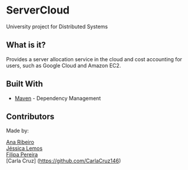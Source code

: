 # ServerCloud
University project for Distributed Systems

## What is it?
Provides a server allocation service in the cloud and cost accounting for users, such as Google Cloud and Amazon EC2.

## Built With
* [Maven](https://maven.apache.org/) - Dependency Management

## Contributors
Made by:

[Ana Ribeiro](https://github.com/anaribeiro142) <br />
[Jéssica Lemos](https://github.com/jessicalemos) <br />
[Filipa Pereira](https://github.com/FilipaPereira)<br />
[Carla Cruz] (https://github.com/CarlaCruz146) <br />
